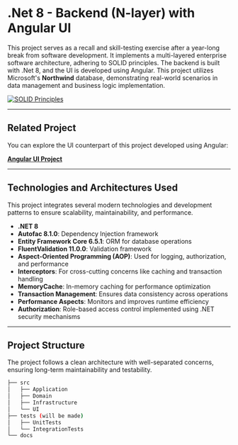 # .Net 8 - Backend (N-layer) with Angular UI


This project serves as a recall and skill-testing exercise after a year-long break from software development. It implements a multi-layered enterprise software architecture, adhering to SOLID principles. The backend is built with .Net 8, and the UI is developed using Angular. This project utilizes Microsoft's **Northwind** database, demonstrating real-world scenarios in data management and business logic implementation.

[![SOLID Principles](https://img.shields.io/badge/SOLID-Compliant-green)](https://en.wikipedia.org/wiki/SOLID)

---

## Related Project

You can explore the UI counterpart of this project developed using Angular:

**[Angular UI Project](https://github.com/NurhatMentes/northwind)**

---

## Technologies and Architectures Used

This project integrates several modern technologies and development patterns to ensure scalability, maintainability, and performance.

- **.NET 8**
- **Autofac 8.1.0**: Dependency Injection framework
- **Entity Framework Core 6.5.1**: ORM for database operations
- **FluentValidation 11.0.0**: Validation framework
- **Aspect-Oriented Programming (AOP)**: Used for logging, authorization, and performance
- **Interceptors**: For cross-cutting concerns like caching and transaction handling
- **MemoryCache**: In-memory caching for performance optimization
- **Transaction Management**: Ensures data consistency across operations
- **Performance Aspects**: Monitors and improves runtime efficiency
- **Authorization**: Role-based access control implemented using .NET security mechanisms

---

## Project Structure

The project follows a clean architecture with well-separated concerns, ensuring long-term maintainability and testability.

```bash
├── src
│   ├── Application
│   ├── Domain
│   ├── Infrastructure
│   └── UI
├── tests (will be made)
│   ├── UnitTests 
│   └── IntegrationTests
└── docs
